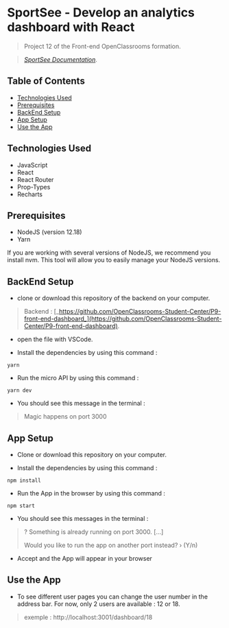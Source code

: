 # SportSee - Develop an analytics dashboard with React

> Project 12 of the Front-end OpenClassrooms formation.

> [_SportSee Documentation_](https://thecatisonthemoon.github.io/GilletGarasSamantha_12_09032022/).

## Table of Contents
* [Technologies Used](#technologies-used)
* [Prerequisites](#prerequisites)
* [BackEnd Setup](#backend-setup)
* [App Setup](#app-setup)
* [Use the App](#use-the-app)

## Technologies Used
- JavaScript
- React
- React Router
- Prop-Types
- Recharts

## Prerequisites

- NodeJS (version 12.18)
- Yarn

If you are working with several versions of NodeJS, we recommend you install nvm. This tool will allow you to easily manage your NodeJS versions.

## BackEnd Setup

- clone or download this repository of the backend on your computer.

> Backend : [_https://github.com/OpenClassrooms-Student-Center/P9-front-end-dashboard_](https://github.com/OpenClassrooms-Student-Center/P9-front-end-dashboard).

- open the file with VSCode.

- Install the dependencies by using this command :

`yarn`

- Run the micro API by using this command :

`yarn dev`

- You should see this message in the terminal :

> Magic happens on port 3000

## App Setup

- Clone or download this repository on your computer.

- Install the dependencies by using this command :

`npm install`

- Run the App in the browser by using this command :

`npm start`

- You should see this messages in the terminal :

>  ? Something is already running on port 3000. [...]
>  
>  Would you like to run the app on another port instead? › (Y/n)

- Accept and the App will appear in your browser

## Use the App

- To see different user pages you can change the user number in the address bar. For now, only 2 users are available : 12 or 18.

> exemple : http://localhost:3001/dashboard/18
